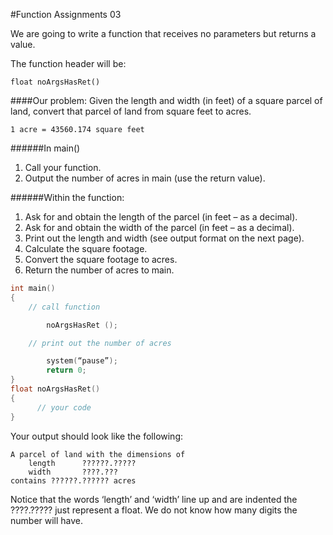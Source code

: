 #Function Assignments 03

We are going to write a function that receives no parameters but returns a value.

The function header will be:

```
float noArgsHasRet()
```

####Our problem:
Given the length and width (in feet) of a square parcel of land, convert that parcel of land from square feet to acres.

```
1 acre = 43560.174 square feet
```

######In main()
1.  Call your function.
2.  Output the number of acres in main (use the return value).

######Within the function:
1.  Ask for and obtain the length of the parcel (in feet – as a decimal).
2.  Ask for and obtain the width of the parcel (in feet – as a decimal).
3.  Print out the length and width (see output format on the next page).
4.  Calculate the square footage.
5.  Convert the square footage to acres.
6.  Return the number of acres to main.

```c++
int main()
{
    // call function

        noArgsHasRet ();

    // print out the number of acres

        system(“pause”);
        return 0;
}
float noArgsHasRet()
{
      // your code
}
```

Your output should look like the following:

```
A parcel of land with the dimensions of
    length      ??????.?????
    width       ????.???
contains ??????.?????? acres
```

Notice that the words ‘length’ and ‘width’ line up and are indented
the ????.????? just represent a float.  We do not know how many digits the number will have.